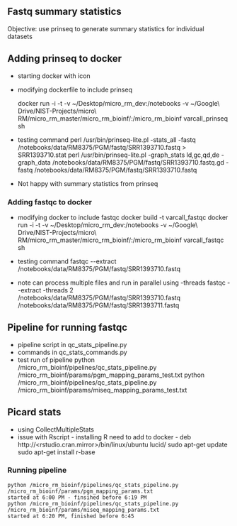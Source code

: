 ## Fastq summary statistics
Objective: use prinseq to generate summary statistics for individual datasets

## Adding prinseq to docker
* starting docker with icon
* modifying dockerfile to include prinseq

	docker run -i -t -v ~/Desktop/micro_rm_dev:/notebooks -v ~/Google\ Drive/NIST-Projects/micro\ RM/micro_rm_master/micro_rm_bioinf/:/micro_rm_bioinf varcall_prinseq sh

* testing command
	perl /usr/bin/prinseq-lite.pl -stats_all -fastq /notebooks/data/RM8375/PGM/fastq/SRR1393710.fastq > SRR1393710.stat
	perl /usr/bin/prinseq-lite.pl -graph_stats ld,gc,qd,de -graph_data /notebooks/data/RM8375/PGM/fastq/SRR1393710.fastq.gd -fastq /notebooks/data/RM8375/PGM/fastq/SRR1393710.fastq

* Not happy with summary statistics from prinseq

### Adding fastqc to docker
* modifying docker to include fastqc
	docker build -t varcall_fastqc
	docker run -i -t -v ~/Desktop/micro_rm_dev:/notebooks -v ~/Google\ Drive/NIST-Projects/micro\ RM/micro_rm_master/micro_rm_bioinf/:/micro_rm_bioinf varcall_fastqc sh

* testing command
	fastqc --extract /notebooks/data/RM8375/PGM/fastq/SRR1393710.fastq
* note can process multiple files and run in parallel using -threads
	fastqc --extract -threads 2 /notebooks/data/RM8375/PGM/fastq/SRR1393710.fastq /notebooks/data/RM8375/PGM/fastq/SRR1393711.fastq

## Pipeline for running fastqc
* pipeline script in qc_stats_pipeline.py
* commands in qc_stats_commands.py
* test run of pipeline
	python /micro_rm_bioinf/pipelines/qc_stats_pipeline.py /micro_rm_bioinf/params/pgm_mapping_params_test.txt
	python /micro_rm_bioinf/pipelines/qc_stats_pipeline.py /micro_rm_bioinf/params/miseq_mapping_params_test.txt

## Picard stats
* using CollectMultipleStats
* issue with Rscript - installing R
need to add to docker - 
deb http://<rstudio.cran.mirror>/bin/linux/ubuntu lucid/
sudo apt-get update
   sudo apt-get install r-base

### Running pipeline
	python /micro_rm_bioinf/pipelines/qc_stats_pipeline.py /micro_rm_bioinf/params/pgm_mapping_params.txt
	started at 6:00 PM - finsihed before 6:19 PM
	python /micro_rm_bioinf/pipelines/qc_stats_pipeline.py /micro_rm_bioinf/params/miseq_mapping_params.txt
	started at 6:20 PM, finished before 6:45